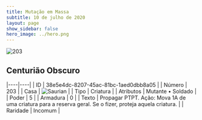 ```yaml
---
title: Mutação em Massa
subtitle: 10 de julho de 2020
layout: page
show_sidebar: false
hero_image: ../hero.png
---
```


![203](https://cdn.keyforgegame.com/media/card_front/pt/479_203_FVMRCFXHVFH8_pt.png)

## Centurião Obscuro

|----|----|
| ID | 38e5e4dc-8207-45ac-81bc-1aed0dbb8a05 |
| Número | 203 |
| Casa | ![Saurian](https://archonarcana.com/images/thumb/9/9e/Saurian_P.png/22px-Saurian_P.png "Sauro") |
| Tipo | Criatura |
| Atributos | Mutante • Soldado |
| Poder | 5 |
| Armadura | 0 |
| Texto | Propagar PTPT.  Ação: Mova 1A de uma criatura para a reserva geral. Se o fizer, proteja aquela criatura. |
| Raridade | Incomum |
